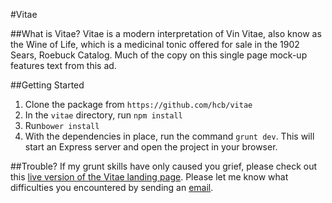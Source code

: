 #Vitae

##What is Vitae?
Vitae is a modern interpretation of Vin Vitae, also know as the Wine of Life, which is a medicinal tonic offered for sale in the 1902 Sears, Roebuck Catalog. Much of the copy on this single page mock-up features text from this ad.

##Getting Started
1. Clone the package from `https://github.com/hcb/vitae`
2. In the `vitae` directory, run `npm install`
3. Run`bower install`
4. With the dependencies in place, run the command `grunt dev`. This will start an Express server and open the project in your browser.

##Trouble?
If my grunt skills have only caused you grief, please check out this [live version of the Vitae landing page](http://cakehat.com/vitae). Please let me know what difficulties you encountered by sending an [email](mailto:hillarycbarth@gmail.com).
